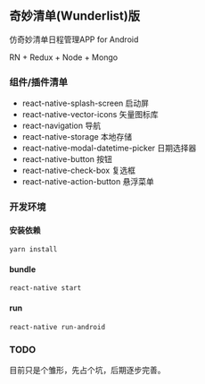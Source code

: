 ## 奇妙清单(Wunderlist)版

仿奇妙清单日程管理APP for Android

RN + Redux + Node + Mongo

### 组件/插件清单

* react-native-splash-screen  启动屏
* react-native-vector-icons   矢量图标库
* react-navigation   导航
* react-native-storage 本地存储
* react-native-modal-datetime-picker 日期选择器
* react-native-button 按钮
* react-native-check-box 复选框
* react-native-action-button 悬浮菜单

### 开发环境

#### 安装依赖

```
yarn install
```

#### bundle

```
react-native start
```

#### run

```
react-native run-android
```

### TODO

目前只是个雏形，先占个坑，后期逐步完善。


